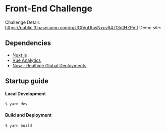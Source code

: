 # Front-End Challenge
Challenge Detail: https://public.3.basecamp.com/p/UGtVqUhwNxcvR47f3dtHZPmf
Demo site: 

## Dependencies
- [Nuxt.js](https://nuxtjs.org/guide)
- [Vue Analytics](https://matteogabriele.gitbooks.io/vue-analytics/)
- [Now - Realtime Global Deployments](https://zeit.co/now)


## Startup guide

#### Local Development
```
$ yarn dev
```

#### Build and Deployment
```
$ yarn build
```
